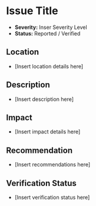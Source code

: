 # **Issue Title**

- **Severity:** Inser Severity Level
- **Status:** Reported / Verified

## Location
- [Insert location details here]

## Description
- [Insert description here]

## Impact
- [Insert impact details here]

## Recommendation
- [Insert recommendations here]

## Verification Status
- [Insert verification status here]
